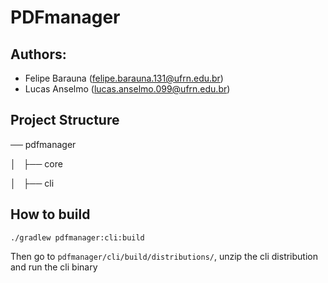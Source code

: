 # PDFmanager
## Authors:
  - Felipe Barauna (felipe.barauna.131@ufrn.edu.br)
  - Lucas Anselmo (lucas.anselmo.099@ufrn.edu.br)

## Project Structure
── pdfmanager

│   ├── core

│   ├── cli

## How to build
```
./gradlew pdfmanager:cli:build
```

Then go to `pdfmanager/cli/build/distributions/`, unzip the cli distribution
and run the cli binary